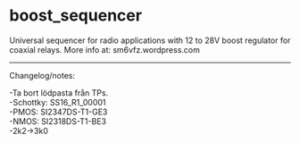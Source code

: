 # boost_sequencer
Universal sequencer for radio applications with 12 to 28V boost regulator for coaxial relays. More info at: sm6vfz.wordpress.com

---
Changelog/notes:

-Ta bort lödpasta från TPs.\
-Schottky: SS16_R1_00001\
-PMOS: SI2347DS-T1-GE3\
-NMOS: SI2318DS-T1-BE3\
-2k2->3k0
